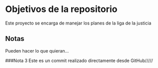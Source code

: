 # Objetivos de la repositorio

Este proyecto se encarga de manejar los planes de la liga de la justicia


## Notas
Pueden hacer lo que quieran...

###Nota 3
Este es un commit realizado directamente desde GitHub/////
